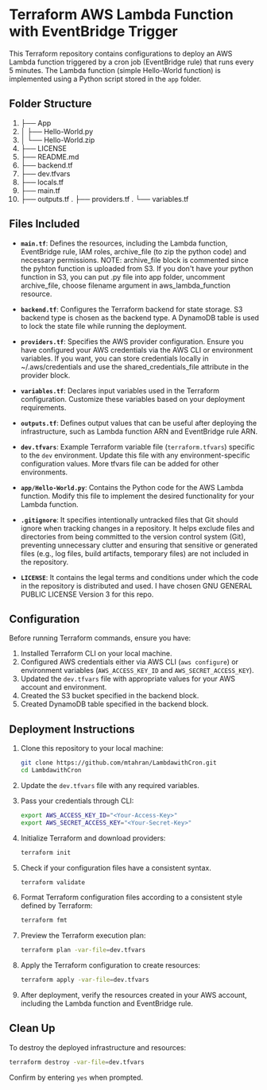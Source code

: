 # Terraform AWS Lambda Function with EventBridge Trigger

This Terraform repository contains configurations to deploy an AWS Lambda function triggered by a cron job (EventBridge rule) that runs every 5 minutes. The Lambda function (simple Hello-World function) is implemented using a Python script stored in the `app` folder.
## Folder Structure

1. ├── App
1. │   ├── Hello-World.py
1. │   └── Hello-World.zip
1. ├── LICENSE
1. ├── README.md
1. ├── backend.tf
1. ├── dev.tfvars
1. ├── locals.tf
1. ├── main.tf
1. ├── outputs.tf
. ├── providers.tf
. └── variables.tf

## Files Included

- **`main.tf`**: Defines the resources, including the Lambda function, EventBridge rule, IAM roles, archive_file (to zip the python code) and necessary permissions. NOTE: archive_file block is commented since the pyhton function is uploaded from S3. If you don't have your python function in S3, you can put .py file into app folder, uncomment archive_file, choose filename argument in aws_lambda_function resource.

- **`backend.tf`**: Configures the Terraform backend for state storage. S3 backend type is chosen as the backend type. A DynamoDB table
is used to lock the state file while running the deployment. 

- **`providers.tf`**: Specifies the AWS provider configuration. Ensure you have configured your AWS credentials via the AWS CLI or environment variables. If you want, you can store credentials locally in ~/.aws/credentials and use the shared_credentials_file attribute in the provider block.

- **`variables.tf`**: Declares input variables used in the Terraform configuration. Customize these variables based on your deployment requirements.

- **`outputs.tf`**: Defines output values that can be useful after deploying the infrastructure, such as Lambda function ARN and EventBridge rule ARN.

- **`dev.tfvars`**: Example Terraform variable file (`terraform.tfvars`) specific to the `dev` environment. Update this file with any environment-specific configuration values. More tfvars file can be added for other environments.

- **`app/Hello-World.py`**: Contains the Python code for the AWS Lambda function. Modify this file to implement the desired functionality for your Lambda function.

- **`.gitignore`**: It specifies intentionally untracked files that Git should ignore when tracking changes in a repository.
It helps exclude files and directories from being committed to the version control system (Git), preventing unnecessary clutter and ensuring that sensitive or generated files (e.g., log files, build artifacts, temporary files) are not included in the repository.

- **`LICENSE`**: It contains the legal terms and conditions under which the code in the repository is distributed and used. I have chosen GNU GENERAL PUBLIC LICENSE Version 3 for this repo.

## Configuration

Before running Terraform commands, ensure you have:

1. Installed Terraform CLI on your local machine.
2. Configured AWS credentials either via AWS CLI (`aws configure`) or environment variables (`AWS_ACCESS_KEY_ID` and `AWS_SECRET_ACCESS_KEY`).
3. Updated the `dev.tfvars` file with appropriate values for your AWS account and environment.
4. Created the S3 bucket specified in the backend block.
5. Created DynamoDB table specified in the backend block.


## Deployment Instructions

1. Clone this repository to your local machine:
   ```bash
   git clone https://github.com/mtahran/LambdawithCron.git
   cd LambdawithCron
   ```

2. Update the `dev.tfvars` file with any required variables.

3. Pass your credentials through CLI:
   ```bash
   export AWS_ACCESS_KEY_ID="<Your-Access-Key>"
   export AWS_SECRET_ACCESS_KEY="<Your-Secret-Key>"
   ```
4. Initialize Terraform and download providers:
   ```bash
   terraform init
   ```
5. Check if your configuration files have a consistent syntax.
   ```bash
   terraform validate
   ```
6. Format Terraform configuration files according to a consistent style defined by Terraform:
   ```bash
   terraform fmt
   ```
7. Preview the Terraform execution plan:
   ```bash
   terraform plan -var-file=dev.tfvars
   ```

8. Apply the Terraform configuration to create resources:
   ```bash
   terraform apply -var-file=dev.tfvars
   ```

9. After deployment, verify the resources created in your AWS account, including the Lambda function and EventBridge rule.

## Clean Up

To destroy the deployed infrastructure and resources:

```bash
terraform destroy -var-file=dev.tfvars
```

Confirm by entering `yes` when prompted.


